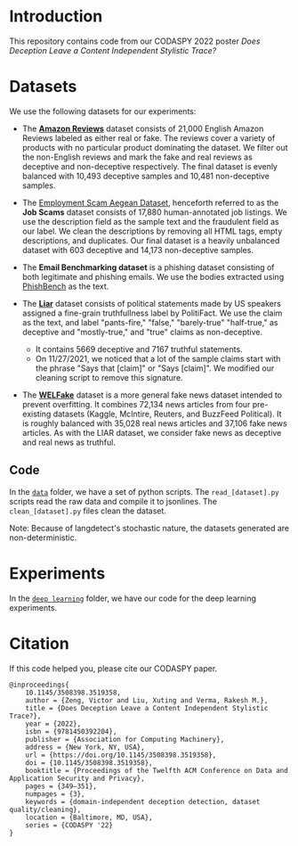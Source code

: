 # Introduction

This repository contains code from our CODASPY 2022 poster *Does Deception Leave a Content Independent Stylistic Trace?*

# Datasets

We use the following datasets for our experiments: 

* The **[Amazon Reviews](https://www.kaggle.com/lievgarcia/amazon-reviews)** dataset consists of 21,000 English Amazon Reviews labeled as either real or fake. The reviews cover a variety of products with no particular product dominating the dataset. We filter out the non-English reviews and mark the fake and real reviews as deceptive and non-deceptive respectively. The final dataset is evenly balanced with 10,493 deceptive samples and 10,481 non-deceptive samples. 

* The [Employment Scam Aegean Dataset](http://emscad.samos.aegean.gr/), henceforth referred to as the **Job Scams** dataset consists of 17,880 human-annotated job listings. We use the description field as the sample text and the fraudulent field as our label. We clean the descriptions by removing all HTML tags, empty descriptions, and duplicates. Our final dataset is a heavily unbalanced dataset with 603 deceptive and 14,173 non-deceptive samples.

* The **Email Benchmarking dataset** is a phishing dataset consisting of both legitimate and phishing emails. We use the bodies extracted using [PhishBench](https://github.com/ReDASers/PhishBench) as the text.

* The **[Liar](https://github.com/Tariq60/LIAR-PLUS)** dataset consists of political statements made by US speakers assigned a fine-grain truthfullness label by PolitiFact. We use the claim as the text, and label  "pants-fire," "false," "barely-true" "half-true," as deceptive and "mostly-true," and "true" claims as non-deceptive.
  * It contains 5669 deceptive and 7167 truthful statements. 
  * On 11/27/2021, we noticed that a lot of the sample claims start with the phrase "Says that [claim]" or "Says [claim]". We modified our cleaning script to remove this signature. 

* The **[WELFake](https://doi.org/10.5281/zenodo.4561253)** dataset is a more general fake news dataset intended to prevent overfitting. It combines 72,134 news articles from four pre-existing datasets (Kaggle, McIntire, Reuters, and BuzzFeed Political). It is roughly balanced with 35,028 real news articles and 37,106 fake news articles. As with the LIAR dataset, we consider fake news as deceptive and real news as truthful. 

## Code

In the [`data`](data) folder, we have a set of python scripts. The `read_[dataset].py` scripts read the raw data and compile it to jsonlines. The `clean_[dataset].py` files clean the dataset. 

Note: Because of langdetect's stochastic nature, the datasets generated are non-deterministic. 

# Experiments

In the [`deep learning`](deep%20learning) folder, we have our code for the deep learning experiments. 

# Citation

If this code helped you, please cite our CODASPY paper. 

```
@inproceedings{
    10.1145/3508398.3519358,
    author = {Zeng, Victor and Liu, Xuting and Verma, Rakesh M.},
    title = {Does Deception Leave a Content Independent Stylistic Trace?},
    year = {2022},
    isbn = {9781450392204},
    publisher = {Association for Computing Machinery},
    address = {New York, NY, USA},
    url = {https://doi.org/10.1145/3508398.3519358},
    doi = {10.1145/3508398.3519358},
    booktitle = {Proceedings of the Twelfth ACM Conference on Data and Application Security and Privacy},
    pages = {349–351},
    numpages = {3},
    keywords = {domain-independent deception detection, dataset quality/cleaning},
    location = {Baltimore, MD, USA},
    series = {CODASPY '22}
}
```
